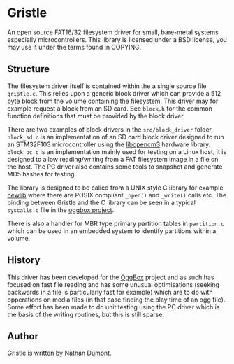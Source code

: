 Gristle
=======

An open source FAT16/32 filesystem driver for small, bare-metal systems especially microcontrollers.
This library is licensed under a BSD license, you may use it under the terms found in COPYING.

Structure
---------

The filesystem driver itself is contained within the a single source file ``gristle.c``.  This
relies upon a generic block driver which can provide a 512 byte block from the volume containing
the filesystem.  This driver may for example request a block from an SD card.  See ``block.h`` for 
the common function definitions that must be provided by the block driver.

There are two examples of block drivers in the ``src/block_driver`` folder, ``block_sd.c`` is an 
implementation of an SD card block driver designed to run an STM32F103 microcontroller using the 
[libopencm3](http://libopencm3.org) hardware library. ``block_pc.c`` is an implementation mainly
used for testing on a Linux host, it is designed to allow reading/writing from a FAT filesystem
image in a file on the host.  The PC driver also contains some tools to snapshot and generate MD5
hashes for testing.

The library is designed to be called from a UNIX style C library for example 
[newlib](http://www.sourceware.org/newlib/) where there are POSIX compliant ``_open()`` and 
``_write()`` calls etc.  The binding between Gristle and the C library can be seen in a typical
``syscalls.c`` file in the 
[oggbox project](https://github.com/hairymnstr/tree/master/src/syscalls.c).

There is also a handler for MBR type primary partition tables in ``partition.c`` which can be used
in an embedded system to identify partitions within a volume.

History
-------

This driver has been developed for the [OggBox](http://oggbox.nathandumont.com) project and as such 
has focused on fast file reading and has some unusual optimisations (seeking backwards in a file is 
particularly fast for example) which are to do with opperations on media files (in that case finding
the play time of an ogg file).  Some effort has been made to do unit testing using the PC driver
which is the basis of the writing routines, but this is still sparse.

Author
------

Gristle is written by [Nathan Dumont](nathan@nathandumont.com).
